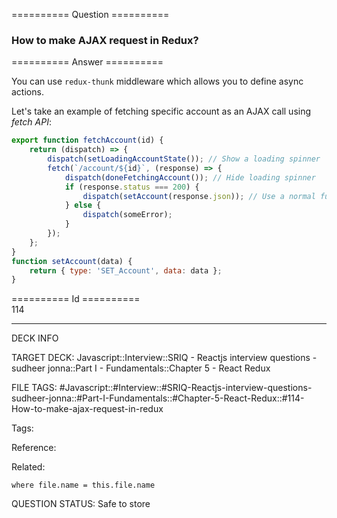 ========== Question ==========  

### How to make AJAX request in Redux?  

========== Answer ==========  

You can use `redux-thunk` middleware which allows you to define async actions.

Let's take an example of fetching specific account as an AJAX call using _fetch API_:

```javascript
export function fetchAccount(id) {
    return (dispatch) => {
        dispatch(setLoadingAccountState()); // Show a loading spinner
        fetch(`/account/${id}`, (response) => {
            dispatch(doneFetchingAccount()); // Hide loading spinner
            if (response.status === 200) {
                dispatch(setAccount(response.json)); // Use a normal function to set the received state
            } else {
                dispatch(someError);
            }
        });
    };
}
function setAccount(data) {
    return { type: 'SET_Account', data: data };
}
```

========== Id ==========  
114

---

DECK INFO

TARGET DECK: Javascript::Interview::SRIQ - Reactjs interview questions - sudheer jonna::Part I - Fundamentals::Chapter 5 - React Redux

FILE TAGS: #Javascript::#Interview::#SRIQ-Reactjs-interview-questions-sudheer-jonna::#Part-I-Fundamentals::#Chapter-5-React-Redux::#114-How-to-make-ajax-request-in-redux

Tags:

Reference:

Related:

```dataview
where file.name = this.file.name
```
QUESTION STATUS: Safe to store
